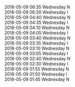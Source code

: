 2018-05-09 06:35 Wednesday  N  
2018-05-09 06:30 Wednesday  I  
2018-05-09 04:40 Wednesday  N  
2018-05-09 04:35 Wednesday  I  
2018-05-09 04:10 Wednesday  N  
2018-05-09 04:05 Wednesday  I  
2018-05-09 03:40 Wednesday  N  
2018-05-09 03:35 Wednesday  I  
2018-05-09 03:10 Wednesday  N  
2018-05-09 03:05 Wednesday  I  
2018-05-09 02:40 Wednesday  N  
2018-05-09 02:30 Wednesday  I  
2018-05-09 01:55 Wednesday  N  
2018-05-09 01:50 Wednesday  I  
2018-05-09 01:45 Wednesday  N  
